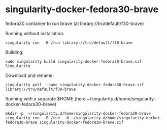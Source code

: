 # singularity-docker-fedora30-brave
fedora30 container to run brave (at library://tru/default/f30-brave)


Running without installation:
```
singularity run  -B /run library://tru/default/f30-brave
```
Building:
```
sudo singularity build singularity-docker-fedora30-brave.sif  Singularity
```
Download and rename:
```
singularity pull --name singularity-docker-fedora30-brave.sif library://tru/default/f30-brave
```
Running with a separate $HOME  (here ~/singularity.d/home/singularity-docker-fedora30-brave)
```
mkdir -p  ~/singularity.d/home/singularity-docker-fedora30-brave
singularity run  -B /run  -H ~/singularity.d/home/singularity-docker-fedora30-brave singularity-docker-fedora30-brave.sif
```
